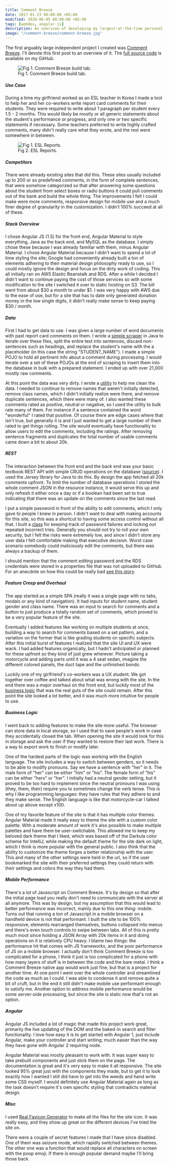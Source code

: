 ```yaml
---
title: Comment Breeze
date: 2017-01-23 00:00:00 +05:00
modified: 2020-06-05 00:00:00 +05:00
tags: [webdev, angular-js]
description: An overview of developing my largest-at-the-time personal project, Comment Breeze
image: "/comment-breeze/comment-breeze.jpg"
---
```


The first arguably large independent project I created was <a href="http://comment-breeze.xyz/" target="_blank">Comment Breeze</a>. I'll devote this first post to an overview of it. The <a href="https://github.com/tkonya/Comment-Breeze" target="_blank">full source code</a> is available on my GitHub.

<figure>
<img src="/comment-breeze/comment-breeze.jpg" alt="Fig 1. Comment Breeze build tab.">
<figcaption>Fig 1. Comment Breeze build tab.</figcaption>
</figure>

##### Use Case

During a time my girlfriend worked as an ESL teacher in Korea I made a tool to help her and her co-workers write report card comments for their students. They were required to write about 1 paragraph per student every 1.5 - 2 months. This would likely be mostly or all generic statements about the student's performance or progress, and only one or two specific statements if necessary. Some teachers preferred to write highly crafted comments, many didn't really care what they wrote, and the rest were somewhere in between.

<figure>
<img src="/comment-breeze/esl-reports.jpg" alt="Fig 1. ESL Reports.">
<figcaption>Fig 2. ESL Reports.</figcaption>
</figure>

##### Competitors

There were already existing sites that did this. These sites usually included up to 200 or so predefined comments, in the form of complete sentences, that were somehow categorized so that after answering some questions about the student from select boxes or radio buttons it could pull comments out of the bank and build the whole thing. The improvements I felt I could make were more comments, responsive design for mobile use and a much finer degree of granularity in the customization. I didn't 100% succeed at all of these.

##### Stack Overview

I chose Angular JS (1.5) for the front end, Angular Material to style everything, Java as the back end, and MySQL as the database. I simply chose these because I was already familiar with them, minus Angular Material. I chose Angular Material because I didn't want to spend a lot of time styling the site; Google had conveniently already built a ton of elements adhering to their material design philosophy ready to use, so I could mostly ignore the design and focus on the dirty work of coding. This all initially ran on AWS Elastic Beanstalk and RDS. After a while I decided I didn't want to continue paying the cost of those services so with some modification to the site I switched it over to static hosting on S3. The bill went from about $30 a month to under $1. I was very happy with AWS due to the ease of use, but for a site that has to date only generated donation money in the low single digits, it didn't really make sense to keep paying $30 / month.

##### Data

First I had to get data to use. I was given a large number of word documents with past report card comments on them. I wrote a <a href="https://github.com/tkonya/Comment-Breeze/blob/master/src/com/scraping/CommentFileScraper.java" target="_blank">simple scraper</a> in Java to iterate over these files, split the entire text into sentences, discard non-sentences such as headings, and replace the student's name with the a placeholder (in this case the string "STUDENT_NAME"). I made a simple POJO to hold all pertinent info about a comment during processing. I would iterate over a set of these POJOs at the end of scraping to insert them into the database in bulk with a prepared statement. I ended up with over 21,000 mostly raw comments.

At this point the data was very dirty. I wrote a <a href="https://github.com/tkonya/Comment-Breeze/blob/master/src/com/utilities/CommentUtility.java" target="_blank">utility</a> to help me clean the data. I needed to continue to remove names that weren't initially detected, remove class names, which I didn't initially realize were there, and remove duplicate sentences, which there were many of. I also wanted these comments rated as positive, neutral or negative, so I used the utility to bulk rate many of them. For instance if a sentence contained the word "wonderful" I rated that positive. Of course there are edge cases where that isn't true, but generally it is and I just wanted to get a large number of them rated to get things rolling. The site would eventually have functionality to allow users to edit the comments, including the ratings. After removing sentence fragments and duplicates the total number of usable comments came down a bit to about 20k. 

##### REST 

The interaction between the front end and the back end was your basic textbook REST API with simple CRUD operations on the database (<a href="https://github.com/tkonya/Comment-Breeze/blob/master/src/com/rest/CommentResource.java" target="_blank">source</a>). I used the Jersey library for Java to do this. By design the app fetched all 20k comments upfront. To limit the number of database operations I stored the whole comment JSON in the resource instance, it would serve this up and only refresh it either once a day or if a boolean had been set to true indicating that there was an update on the comments since the last read. 

I put a simple password in front of the ability to edit comments, which I only gave to people I knew in person. I didn't want to deal with making accounts for this site, so this was a shortcut to having some access control without all that. I built a <a href="https://github.com/tkonya/Comment-Breeze/blob/master/src/com/utilities/LockoutHandler.java" target="_blank">class</a> for keeping track of password failures and locking out repeated incorrect tries. Generally you should not try to roll your own security, but I felt the risks were extremely low, and since I didn't store any user data I felt comfortable making that executive decision. Worst case scenario somebody could maliciously edit the comments, but there was always a backup of them.

I should mention that the comment editing password and the RDS credentials were stored in a properties file that was not uploaded to GitHub. For an anecdote on how this could be really bad <a href="http://www.theregister.co.uk/2015/01/06/dev_blunder_shows_github_crawling_with_keyslurping_bots/" target="_blank">see this story</a>.


##### Feature Creep and Overhaul

The app started as a simple SPA (really it was a single page with no tabs, modals or any kind of navigation). It had inputs for student name, student gender and class name. There was an input to search for comments and a button to just produce a totally random set of comments, which proved to be a very popular feature of the site. 

Eventually I added features like working on multiple students at once, building a way to search for comments based on a set pattern, and a variation on the former that is like grading students on specific subjects. After this initial burst of features I realized that the site UI and UX were wack. I had added features organically, but I hadn't anticipated or planned for these upfront so they kind of just grew wherever. Picture taking a motorcycle and adding parts until it was a 4 seat sedan, imagine the different colored panels, the duct tape and the unfinished bondo.  

Luckily one of my girlfriend's co-workers was a UX student. We got together over coffee and talked about what was wrong with the site. In the end there was a major overhaul on the front end, but luckily most of the <a href="https://github.com/tkonya/Comment-Breeze/blob/master/web/js/main.js" target="_blank">business logic</a> that was the real guts of the site could remain. After this point the site looked a lot better, and it was much more intuitive for people to use. 

##### Business Logic

I went back to adding features to make the site more useful. The browser can store data in local storage, so I used that to save people's work in case they accidentally closed the tab. When opening the site it would look for this in storage and ask the user if they wanted to restore their last work. There is a way to export work to finish or modify later. 

One of the hardest parts of the logic was working with the English language. The site includes a way to switch between genders, so it needs to be able to modify pronouns. Say we have a sentence with "her" in it. The male form of "her" can be either "him" or "his". The female form of "his" can be either "hers" or "her". I initially had a neutral gender setting, but it proved to be too hard to implement since the neutral pronouns I was using (they, them, their) require you to sometimes change the verb tense. This is why I like programming languages: they have rules that they adhere to and they make sense. The English language is like that motorcycle-car I talked about up above except x100.

One of my favorite feature of the site is that it has multiple color themes. Angular Material made it really easy to theme the site with a custom color palette. With a moderate amount of work it's also possible to make multiple palettes and have them be user-switchable. This allowed me to keep my beloved dark theme that I liked, which was based off of the Darkula color scheme for IntelliJ, while making the default theme for the site dark on light, which I think is more popular with the general public. I also think that the ability to customize the theme forges a better relationship with the user. This and many of the other settings were held in the url, so if the user bookmarked the site with their preferred settings they could return with their settings and colors the way they had them. 

##### Mobile Performance

There's a lot of Javascript on Comment Breeze. It's by design so that after the initial page load you really don't need to communicate with the server at all anymore. This was by design, but my assumption that this would lead to better performance was incorrect, mainly due to this one thing: mobile. Turns out that running a ton of Javascript in a mobile browser on a handheld device is not that performant. I built the site to be 100% responsive; elements rearranged themselves, buttons collapsed into menus and there's even touch controls to swipe between tabs. All of this is pretty much moot since holding a JSON Array with 20k items in it and doing operations on it is relatively CPU heavy. I blame two things: the performance hit that comes with JS frameworks, and the poor performance of JS on a mobile browser. I actually don't think Comment Breeze is too complicated for a phone, I think it just is too complicated for a phone with how many layers of stuff is in between the code and the bare metal. I think a Comment Breeze native app would work just fine, but that is a project for another time. At one point I went over the whole controller and streamlined the code as much as I could. I was able to condense it and remove quite a bit of cruft, but in the end it still didn't make mobile use performant enough to satisfy me. Another option to address mobile performance would be some server-side processing, but since the site is static now that's not an option. 

##### Angular

Angular JS included a lot of magic that made this project work great, primarily the live updating of the DOM and the baked-in search and filter functionality. I love how easy it is to get started with Angular 1, just include Angular, make your controller and start writing; much easier than the way they have gone with Angular 2 requiring node. 

Angular Material was mostly pleasant to work with. It was super easy to take prebuilt
components and just stick them on the page. The documentation is great and it's very easy to make it all responsive. The site looked 95% great just with the components they made, but to get it to look exactly how I wanted I still did have to get into the weeds and hand write some CSS myself. I would definitely use Angular Material again as long as the task doesn't require it's own specific styling that contradicts material design. 

##### Misc

I used <a href="http://realfavicongenerator.net/" target="_blank">Real Favicon Generator</a> to make all the files for the site icon. It was really easy, and they show up great on the different devices I've tried the site on.

There were a couple of secret features I made that I have since disabled. One of them was seizure mode, which rapidly switched between themes. The other one was a function that would replace all characters on screen with the poop emoji. If there is enough popular demand maybe I'll bring those back. 